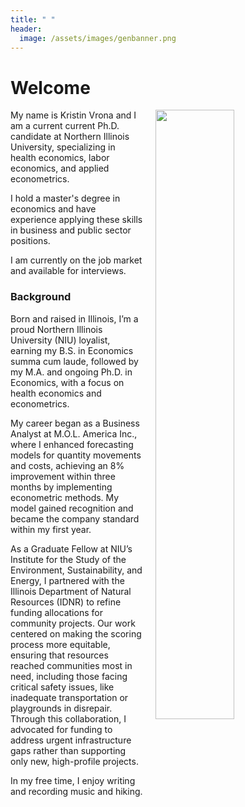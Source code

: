 ```yaml
---
title: " "
header:
  image: /assets/images/genbanner.png
---
```


# Welcome​

<img src="https://github.com/ECON-691/Jekyll-for-Job-Market/blob/master/assets/images/headshotbench.jpg?raw=true" width="50%" hspace="20" align="right">

My name is Kristin Vrona and I am a current current Ph.D. candidate at Northern Illinois University, specializing in health economics, labor economics, and applied econometrics.

I hold a master's degree in economics and have experience applying these skills in business and public sector positions.

I am currently on the job market and available for interviews. 



### Background
Born and raised in Illinois, I’m a proud Northern Illinois University (NIU) loyalist, earning my B.S. in Economics summa cum laude, followed by my M.A. and ongoing Ph.D. in Economics, with a focus on health economics and econometrics.

My career began as a Business Analyst at M.O.L. America Inc., where I enhanced forecasting models for quantity movements and costs, achieving an 8% improvement within three months by implementing econometric methods. My model gained recognition and became the company standard within my first year. 

As a Graduate Fellow at NIU’s Institute for the Study of the Environment, Sustainability, and Energy, I partnered with the Illinois Department of Natural Resources (IDNR) to refine funding allocations for community projects. Our work centered on making the scoring process more equitable, ensuring that resources reached communities most in need, including those facing critical safety issues, like inadequate transportation or playgrounds in disrepair. Through this collaboration, I advocated for funding to address urgent infrastructure gaps rather than supporting only new, high-profile projects.

In my free time, I enjoy writing and recording music and hiking. 

